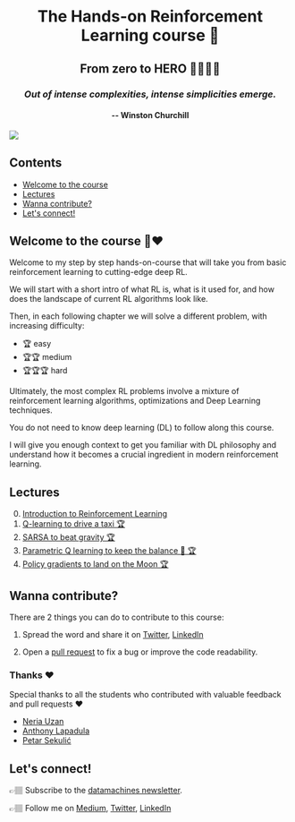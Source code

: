 <div align="center">
<h1>The Hands-on Reinforcement Learning course 🚀 </h1>
<h2>From zero to HERO 🦸🏻‍🦸🏽</h2>
<h3><i>Out of intense complexities, intense simplicities emerge.</i></h3>
<h4>-- Winston Churchill</h4>
</div>

![](http://datamachines.xyz/wp-content/uploads/2021/11/PHOTO-2021-11-05-13-54-11.jpg)

## Contents

* [Welcome to the course](#welcome-to-the-course-)
* [Lectures](#lectures)
* [Wanna contribute?](#wanna-contribute)
* [Let's connect!](#lets-connect)

## Welcome to the course 🤗❤️

Welcome to my step by step hands-on-course that will take you from basic reinforcement learning to cutting-edge deep RL.

We will start with a short intro of what RL is, what is it used for, and how does the landscape of current
RL algorithms look like.

Then, in each following chapter we will solve a different problem, with increasing difficulty:
- 🏆 easy
- 🏆🏆 medium
- 🏆🏆🏆  hard

Ultimately, the most complex RL problems involve a mixture of reinforcement learning algorithms, optimizations and Deep Learning techniques.

You do not need to know deep learning (DL) to follow along this course.

I will give you enough context to get you familiar with DL philosophy and understand
how it becomes a crucial ingredient in modern reinforcement learning.

## Lectures

0. [Introduction to Reinforcement Learning](http://datamachines.xyz/2021/11/17/hands-on-reinforcement-learning-course-part-1/)
1. [Q-learning to drive a taxi 🏆](01_taxi/README.md)
2. [SARSA to beat gravity 🏆](02_mountain_car/README.md)
3. [Parametric Q learning to keep the balance 💃 🏆](03_cart_pole/README.md)
4. [Policy gradients to land on the Moon 🏆](04_lunar_lander/README.md)

## Wanna contribute?

There are 2 things you can do to contribute to this course:

1. Spread the word and share it on [Twitter](https://ctt.ac/Aa7dt), [LinkedIn](https://www.linkedin.com/shareArticle?mini=true&url=http%3A//datamachines.xyz/the-hands-on-reinforcement-learning-course-page/&title=The%20hands-on%20Reinforcement%20Learning%20course&summary=Wanna%20learn%20Reinforcement%20Learning?%20%F0%9F%A4%94%0A%40paulabartabajo%20has%20a%20course%20on%20%23reinforcementlearning,%20that%20takes%20you%20from%20zero%20to%20PRO%20%F0%9F%A6%B8%F0%9F%8F%BB%E2%80%8D%F0%9F%A6%B8%F0%9F%8F%BD.%0A%0A%F0%9F%91%89%F0%9F%8F%BD%20With%20lots%20of%20Python%0A%F0%9F%91%89%F0%9F%8F%BD%20Intuitions,%20tips%20%26%20tricks%20explained.%0A%F0%9F%91%89%F0%9F%8F%BD%20And%20free,%20by%20the%20way.%0A%0AReady%20to%20start?%20Click%20%F0%9F%91%87%F0%9F%8F%BD%F0%9F%91%87%F0%9F%8F%BE%F0%9F%91%87%F0%9F%8F%BF%0A%0A%23MachineLearning&source=)

2. Open a [pull request](https://github.com/Paulescu/hands-on-rl/pulls) to fix a bug or improve the code readability.

### Thanks ❤️
Special thanks to all the students who contributed with valuable feedback
and pull requests ❤

- [Neria Uzan](https://www.linkedin.com/in/neria-uzan-369803107/)
- [Anthony Lapadula](https://www.linkedin.com/in/anthony-lapadula-9343a5b/)
- [Petar Sekulić](https://www.linkedin.com/in/petar-sekulic-ml/)

## Let's connect!

👉🏽 Subscribe to the [datamachines newsletter](https://datamachines.xyz/subscribe/).

👉🏽 Follow me on [Medium](https://pau-labarta-bajo.medium.com/), [Twitter](https://twitter.com/paulabartabajo_), [LinkedIn](https://www.linkedin.com/in/pau-labarta-bajo-4432074b/)
